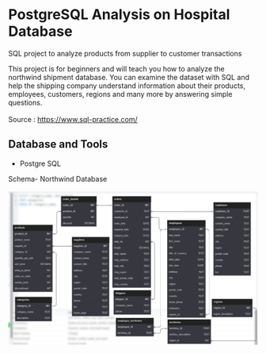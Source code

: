 # PostgreSQL Analysis on Hospital Database
SQL project to analyze products from supplier to customer transactions

This project is for beginners and will teach you how to analyze the northwind shipment database. You can examine the dataset with SQL and help the shipping company understand information about their products, employees, customers, regions and many more by answering simple questions. <br>
<br>
Source : https://www.sql-practice.com/

## Database and Tools
* Postgre SQL

Schema- Northwind Database <br>  
![HospitalDatabaseSchema](https://github.com/muzzymoose/Data-Science-Projects/blob/main/Northwind%20Shipment%20Database%20Analysis/northwind%20schemas.png?raw=true)
